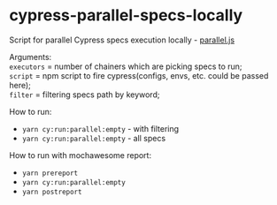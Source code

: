 # cypress-parallel-specs-locally
Script for parallel Cypress specs execution locally - [parallel.js](cypress/scripts/parallel.js)

Arguments:  
`executors` = number of chainers which are picking specs to run;  
`script` = npm script to fire cypress(configs, envs, etc. could be passed here);  
`filter` = filtering specs path by keyword;  

How to run:  
 - ```yarn cy:run:parallel:empty``` - with filtering
 - ```yarn cy:run:parallel:empty``` - all specs

How to run with mochawesome report:
 -  ```yarn prereport```
 - ```yarn cy:run:parallel:empty```
 - ```yarn postreport```
